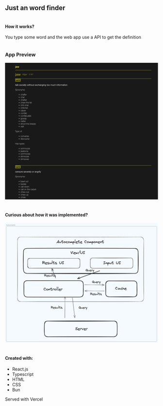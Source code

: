 ## Just an word finder

#
#### How it works?
You type some word and the web app use a API to get the definition  

#
### App Preview
![App Preview](public/app.png)

#
#### Curious about how it was implemented?
![App Architecture](public/doc.png)

#
#### Created with:
- React.js
- Typescript
- HTML
- CSS
- Bun

Served with Vercel              

